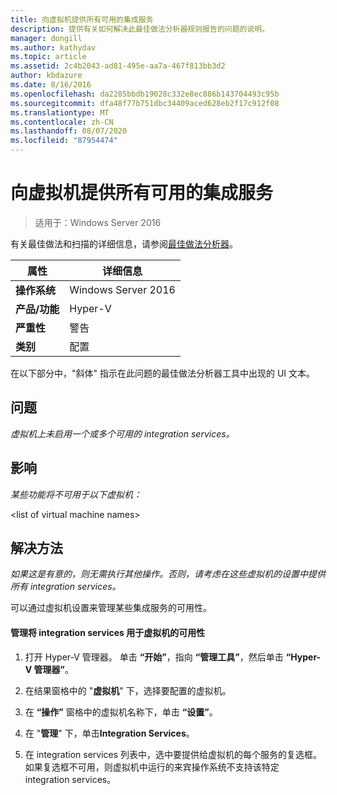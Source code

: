 ```yaml
---
title: 向虚拟机提供所有可用的集成服务
description: 提供有关如何解决此最佳做法分析器规则报告的问题的说明。
manager: dongill
ms.author: kathydav
ms.topic: article
ms.assetid: 2c4b2043-ad81-495e-aa7a-467f813bb3d2
author: kbdazure
ms.date: 8/16/2016
ms.openlocfilehash: da2285bbdb19028c332e8ec886b143704493c95b
ms.sourcegitcommit: dfa48f77b751dbc34409aced628eb2f17c912f08
ms.translationtype: MT
ms.contentlocale: zh-CN
ms.lasthandoff: 08/07/2020
ms.locfileid: "87954474"
---
```

# <a name="offer-all-available-integration-services-to-virtual-machines"></a>向虚拟机提供所有可用的集成服务

>适用于：Windows Server 2016

有关最佳做法和扫描的详细信息，请参阅[最佳做法分析器](https://go.microsoft.com/fwlink/?LinkId=122786)。

|属性|详细信息|
|-|-|
|**操作系统**|Windows Server 2016|
|**产品/功能**|Hyper-V|
|**严重性**|警告|
|**类别**|配置|

在以下部分中，"斜体" 指示在此问题的最佳做法分析器工具中出现的 UI 文本。

## <a name="issue"></a>问题

*虚拟机上未启用一个或多个可用的 integration services。*

## <a name="impact"></a>影响

*某些功能将不可用于以下虚拟机：*

\<list of virtual machine names>

## <a name="resolution"></a>解决方法

*如果这是有意的，则无需执行其他操作。否则，请考虑在这些虚拟机的设置中提供所有 integration services。*

可以通过虚拟机设置来管理某些集成服务的可用性。

#### <a name="to-manage-the-availability-of-integration-services-to-a-virtual-machine"></a>管理将 integration services 用于虚拟机的可用性

1.  打开 Hyper-V 管理器。 单击 **“开始”**，指向 **“管理工具”**，然后单击 **“Hyper-V 管理器”**。

2.  在结果窗格中的 "**虚拟机**" 下，选择要配置的虚拟机。

3.  在 **“操作”** 窗格中的虚拟机名称下，单击 **“设置”**。

4.  在 "**管理**" 下，单击**Integration Services**。

5.  在 integration services 列表中，选中要提供给虚拟机的每个服务的复选框。 如果复选框不可用，则虚拟机中运行的来宾操作系统不支持该特定 integration services。



